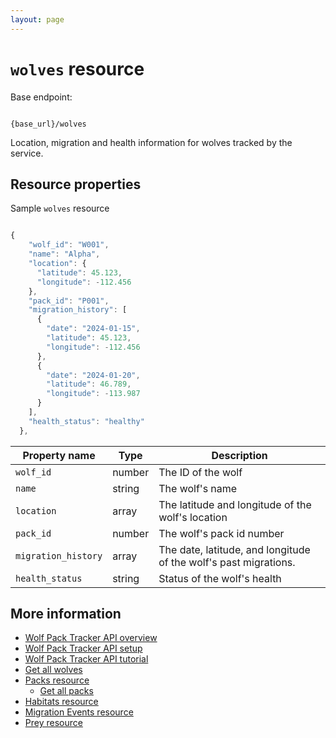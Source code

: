 ```yaml
---
layout: page
---
```


# `wolves` resource

Base endpoint:

```shell

{base_url}/wolves
```

Location, migration and health information for wolves tracked by the service. 

## Resource properties

Sample `wolves` resource

```js

{
    "wolf_id": "W001",
    "name": "Alpha",
    "location": {
      "latitude": 45.123,
      "longitude": -112.456
    },
    "pack_id": "P001",
    "migration_history": [
      {
        "date": "2024-01-15",
        "latitude": 45.123,
        "longitude": -112.456
      },
      {
        "date": "2024-01-20",
        "latitude": 46.789,
        "longitude": -113.987
      }
    ],
    "health_status": "healthy"
  },

```

| Property name | Type | Description |
| ------------- | ----------- | ----------- |
|`wolf_id` | number | The ID of the wolf|
|`name` | string | The wolf's name|
|`location` | array | The latitude and longitude of the wolf's location|
|`pack_id` | number | The wolf's pack id number|
|`migration_history` | array | The date, latitude, and longitude of the wolf's past migrations. 
|`health_status` |string| Status of the wolf's health|

## More information

* [Wolf Pack Tracker API overview](index.md)
* [Wolf Pack Tracker API setup](getting-started.md)
* [Wolf Pack Tracker API tutorial](tutorials/tutorials.md)
* [Get all wolves](api/wolves-get-all.md)
* [Packs resource](api/packs.md)
    * [Get all packs](api/packs-get-all.md)
* [Habitats resource](api/habitats.md)
* [Migration Events resource](api/migration-events.md)
* [Prey resource](api/prey.md)
